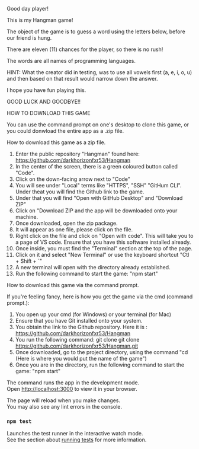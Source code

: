 Good day player!

This is my Hangman game!

The object of the game is to guess a word using the letters below, before our friend is hung.

There are eleven (11) chances for the player, so there is no rush!

The words are all names of programming languages.

HINT: What the creator did in testing, was to use all vowels first (a, e, i, o, u) and then based on that result would narrow down the answer. 

I hope you have fun playing this.

GOOD LUCK AND GOODBYE!!


HOW TO DOWNLOAD THIS GAME

You can use the command prompt on one's desktop to clone this game, or you could donwload the entire app as a .zip file.

How to download this game as a zip file.

1. Enter the public repository "Hangman" found here: https://github.com/darkhorizonfxr53/Hangman
2. In the center of the screen, there is a green coloured button called "Code".
3. Click on the down-facing arrow next to "Code"
4. You will see under "Local" terms like "HTTPS", "SSH" "GitHum CLI". Under theat you will find the Github link to the game.
5. Under that you will find "Open with GitHub Desktop" and "Download ZIP"
6. Click on "Download ZIP and the app will be downloaded onto your machine.
7. Once downloaded, open the zip package.
8. It will appear as one file, please click on the file.
9. Right click on the file and click on "Open with code". This will take you to a page of VS code. Ensure that you have this software installed already.
10. Once inside, you must find the "Terminal" section at the top of the page.
11. Click on it and select "New Terminal" or use the keyboard shortcut "Ctl + Shift + `"
12. A new terminal will open with the directory already established.
13. Run the following command to start the game: 
    "npm start"

How to download this game via the command prompt.

If you're feeling fancy, here is how you get the game via the cmd (command prompt.):
1. You open up your cmd (for Windows) or your terminal (for Mac)
2. Ensure that you have Git installed onto your system.
3. You obtain the link to the Github repository. Here it is : https://github.com/darkhorizonfxr53/Hangman
4. You run the following command: git clone git clone https://github.com/darkhorizonfxr53/Hangman.git
5. Once downloaded, go to the project directory, using the command "cd (Here is where you would put the name of the game")
6. Once you are in the directory, run the following command to start the game: 
"npm start"


The command runs the app in the development mode.\
Open [http://localhost:3000](http://localhost:3000) to view it in your browser.

The page will reload when you make changes.\
You may also see any lint errors in the console.

### `npm test`

Launches the test runner in the interactive watch mode.\
See the section about [running tests](https://facebook.github.io/create-react-app/docs/running-tests) for more information.
